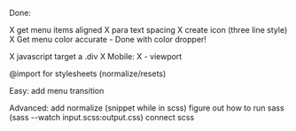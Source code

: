 Done:

X get menu items aligned
X para text spacing
X create icon (three line style)
X Get menu color accurate - Done with color dropper!

X javascript target a .div
X Mobile:
X - viewport

@import for stylesheets (normalize/resets)

Easy:
add menu transition


Advanced:
add normalize (snippet while in scss)
figure out how to run sass (sass --watch input.scss:output.css)
connect scss

